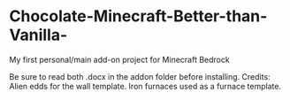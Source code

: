 # Chocolate-Minecraft-Better-than-Vanilla-
My first personal/main add-on project for Minecraft Bedrock

Be sure to read both .docx in the addon folder before installing.
Credits: Alien edds for the wall template. Iron furnaces used as a furnace template.

